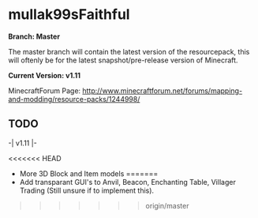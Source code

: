 # mullak99sFaithful

**Branch: Master**

The master branch will contain the latest version of the resourcepack, this will oftenly be for the latest snapshot/pre-release version of Minecraft.

**Current Version: v1.11**

MinecraftForum Page: http://www.minecraftforum.net/forums/mapping-and-modding/resource-packs/1244998/

## TODO

-| v1.11 |-

<<<<<<< HEAD
- More 3D Block and Item models
=======
- Add transparant GUI's to Anvil, Beacon, Enchanting Table, Villager Trading (Still unsure if to implement this).
>>>>>>> origin/master
